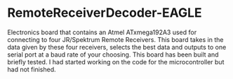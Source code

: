 # RemoteReceiverDecoder-EAGLE
Electronics board that contains an Atmel ATxmega192A3 used for connecting to four JR/Spektrum Remote Receivers.
This board takes in the data given by these four receivers, selects the best data and outputs to one serial port at a baud rate of your choosing.
This board has been built and briefly tested.  I had started working on the code for the microcontroller but had not finished.
